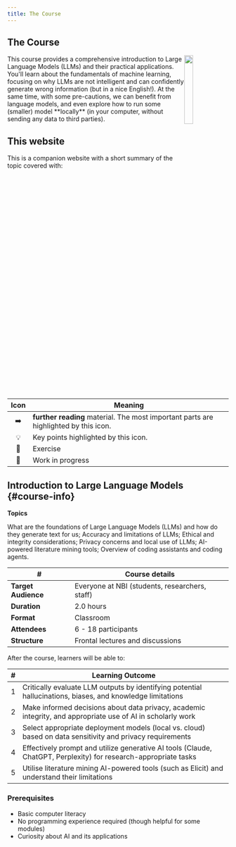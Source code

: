 ```yaml
---
title: The Course
---
```


## The Course

<img src="{{ site.baseurl}}/{% link  /examples/images/gpt-favicon.png %}" width="20%" style="float: right;">
This course provides a comprehensive introduction to Large Language Models (LLMs) and their practical applications. 
You'll learn about the fundamentals of machine learning, focusing on why LLMs are not intelligent and can confidently 
generate wrong information (but in a nice English!).
At the same time, with some pre-cautions, we can benefit from language models, and even explore how to run some (smaller)
model **locally** (in your computer, without sending any data to third parties).


## This website

This is a companion website with a short summary of the topic covered with:

Icon              | Meaning
:----------------:|----------------------------------------
:arrow_right:     | **further reading** material. The most important parts are highlighted by this icon.
:bulb:            | Key points highlighted by this icon.
:notebook:        | Exercise
:construction:    | Work in progress

## Introduction to Large Language Models {#course-info}

**Topics**

What are the foundations of Large Language Models (LLMs) and how do they generate text for us; 
Accuracy and limitations of LLMs; 
Ethical and integrity considerations; 
Privacy concerns and local use of LLMs; 
AI-powered literature mining tools; 
Overview of coding assistants and coding agents.


| **#**               | **Course details**                              |
| ------------------- | ----------------------------------------------- |
| **Target Audience** | Everyone at NBI (students, researchers, staff)  |
| **Duration**        | 2.0 hours                                       |
| **Format**          | Classroom                                       |
| **Attendees**       | 6 - 18 participants                             |
| **Structure**       | Frontal lectures and discussions                |

After the course, learners will be able to:

| #   | **Learning Outcome**                                                                                            |
| --- | --------------------------------------------------------------------------------------------------------------- |
| 1   | Critically evaluate LLM outputs by identifying potential hallucinations, biases, and knowledge limitations      |
| 2   | Make informed decisions about data privacy, academic integrity, and appropriate use of AI in scholarly work     |
| 3   | Select appropriate deployment models (local vs. cloud) based on data sensitivity and privacy requirements       |
| 4   | Effectively prompt and utilize generative AI tools (Claude, ChatGPT, Perplexity) for research-appropriate tasks |
| 5   | Utilise literature mining AI-powered tools (such as Elicit) and understand their limitations                    |
 
### Prerequisites

- Basic computer literacy
- No programming experience required (though helpful for some modules)
- Curiosity about AI and its applications
